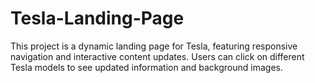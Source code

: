 # Tesla-Landing-Page
This project is a dynamic landing page for Tesla, featuring responsive navigation and interactive content updates. Users can click on different Tesla models to see updated information and background images.
